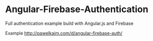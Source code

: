 # Angular-Firebase-Authentication
Full authentication example build with Angular.js and Firebase

Example http://pawelkaim.com/d/angular-firebase-auth/
   
